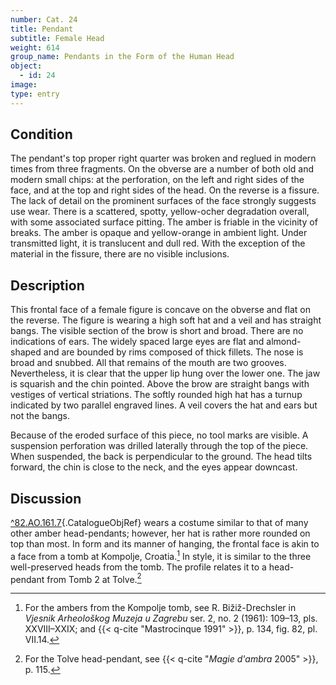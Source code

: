 ```yaml
---
number: Cat. 24
title: Pendant
subtitle: Female Head
weight: 614
group_name: Pendants in the Form of the Human Head
object:
  - id: 24
image:
type: entry
---
```


## Condition

The pendant's top proper right quarter was broken and reglued in modern times from three fragments. On the obverse are a number of both old and modern small chips: at the perforation, on the left and right sides of the face, and at the top and right sides of the head. On the reverse is a fissure. The lack of detail on the prominent surfaces of the face strongly suggests use wear. There is a scattered, spotty, yellow-ocher degradation overall, with some associated surface pitting. The amber is friable in the vicinity of breaks. The amber is opaque and yellow-orange in ambient light. Under transmitted light, it is translucent and dull red. With the exception of the material in the fissure, there are no visible inclusions.

## Description

This frontal face of a female figure is concave on the obverse and flat on the reverse. The figure is wearing a high soft hat and a veil and has straight bangs. The visible section of the brow is short and broad. There are no indications of ears. The widely spaced large eyes are flat and almond-shaped and are bounded by rims composed of thick fillets. The nose is broad and snubbed. All that remains of the mouth are two grooves. Nevertheless, it is clear that the upper lip hung over the lower one. The jaw is squarish and the chin pointed. Above the brow are straight bangs with vestiges of vertical striations. The softly rounded high hat has a turnup indicated by two parallel engraved lines. A veil covers the hat and ears but not the bangs.

Because of the eroded surface of this piece, no tool marks are visible. A suspension perforation was drilled laterally through the top of the piece. When suspended, the back is perpendicular to the ground. The head tilts forward, the chin is close to the neck, and the eyes appear downcast.

## Discussion

[^82.AO.161.7](#cat-82.AO.161.7){.CatalogueObjRef} wears a costume similar to that of many other amber head-pendants; however, her hat is rather more rounded on top than most. In form and its manner of hanging, the frontal face is akin to a face from a tomb at Kompolje, Croatia.[^1] In style, it is similar to the three well-preserved heads from the tomb. The profile relates it to a head-pendant from Tomb 2 at Tolve.[^2]


[^1]: For the ambers from the Kompolje tomb, see R. Bižiž-Drechsler in *Vjesnik Arheološkog Muzeja u Zagrebu* ser. 2, no. 2 (1961): 109–13, pls. XXVIII–XXIX; and {{< q-cite "Mastrocinque 1991" >}}, p. 134, fig. 82, pl. VII.14.

[^2]: For the Tolve head-pendant, see {{< q-cite "*Magie d'ambra* 2005" >}}, p. 115.

